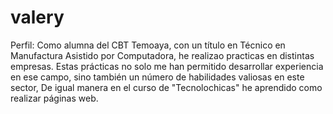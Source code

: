 # valery
Perfil:
Como alumna del CBT Temoaya, con un título en Técnico en Manufactura Asistido por Computadora, he realizao practicas en distintas empresas. Estas prácticas no solo me han permitido desarrollar experiencia en ese campo, sino también un número de habilidades valiosas en este sector, De igual manera en el curso de "Tecnolochicas" he aprendido como realizar páginas web.

